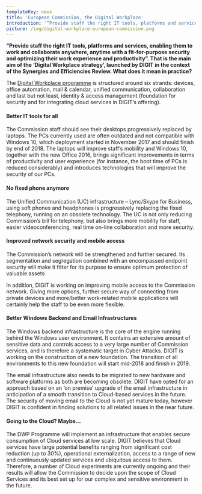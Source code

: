 ```yaml
---
templateKey: news
title: 'European Commission, the Digital Workplace'
introduction: '”Provide staff the right IT tools, platforms and services, enabling them to work and collaborate anywhere, anytime with a fit-for-purpose security and optimizing their work experience and productivity”. That is the main aim of the ‘Digital Workplace strategy’, launched by DIGIT in the context of the Synergies and Efficiencies Review. But what does it mean in practice?'
picture: /img/digital-workplace-european-commission.png
---
```


**“Provide staff the right IT tools, platforms and services, enabling them to work and collaborate anywhere, anytime with a fit-for-purpose security and optimizing their work experience and productivity”. That is the main aim of the ‘Digital Workplace strategy’, launched by DIGIT in the context of the Synergies and Efficiencies Review.
What does it mean in practice?**

The [Digital Workplace programme](https://ec.europa.eu/info/sites/info/files/digitalworkplacestrategy2017.pdf) is structured around six strands: devices, office automation, mail & calendar, unified communication, collaboration and last but not least, identity & access management (foundation for security and for integrating cloud services in DIGIT’s offering).

#### Better IT tools for all

The Commission staff should see their desktops progressively replaced by laptops. The PCs currently used are often outdated and not compatible with Windows 10, which deployment started in November 2017 and should finish by end of 2018. The laptops will improve staff’s mobility and Windows 10, together with the new Office 2016, brings significant improvements in terms of productivity and user experience (for instance, the boot time of PCs is reduced considerably) and introduces technologies that will improve the security of our PCs.

#### No fixed phone anymore

The Unified Communication (UC) infrastructure – Lync/Skype for Business, using soft phones and headphones is progressively replacing the fixed telephony, running on an obsolete technology. The UC is not only reducing Commission’s bill for telephony, but also brings more mobility for staff, easier videoconferencing, real time on-line collaboration and more security.

#### Improved network security and mobile access

The Commission’s network will be strengthened and further secured. Its segmentation and segregation combined with an encompassed endpoint security will make it fitter for its purpose to ensure optimum protection of valuable assets

In addition, DIGIT is working on improving mobile access to the Commission network. Giving more options, further secure way of connecting from private devices and more/better work-related mobile applications will certainly help the staff to be even more flexible.

#### Better Windows Backend and Email Infrastructures

The Windows backend infrastructure is the core of the engine running behind the Windows user environment. It contains an extensive amount of sensitive data and controls access to a very large number of Commission services, and is therefore a systematic target in Cyber Attacks. DIGIT is working on the construction of a new foundation. The transition of all environments to this new foundation will start mid-2018 and finish in 2019.

The email infrastructure also needs to be migrated to new hardware and software platforms as both are becoming obsolete. DIGIT have opted for an approach based on an ‘on premise’ upgrade of the email infrastructure in anticipation of a smooth transition to Cloud-based services in the future. The security of moving email to the Cloud is not yet mature today, however DIGIT is confident in finding solutions to all related issues in the near future.

#### Going to the Cloud? Maybe…

The DWP Programme will implement an infrastructure that enables secure consumption of Cloud services at low scale. DIGIT believes that Cloud services have large potential benefits ranging from significant cost reduction (up to 30%), operational externalization, access to a range of new and continuously updated services and ubiquitous access to them. Therefore, a number of Cloud experiments are currently ongoing and their results will allow the Commission to decide upon the scope of Cloud Services and its best set up for our complex and sensitive environment in the future.
